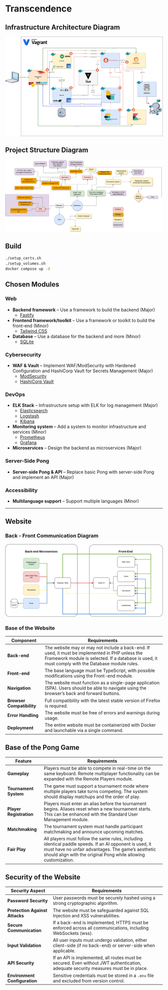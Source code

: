 # Transcendence

## Infrastructure Architecture Diagram

![Architecture-Diagram](Architecture-Diagram.png)

## Project Structure Diagram

![Project Structure](Project.png)

## Build

```bash
./setup_certs.sh
./setup_volumes.sh
docker compose up -d
```

## Chosen Modules

### Web

- **Backend framework** – Use a framework to build the backend (Major)  
  - [Fastify](https://fastify.dev/)
- **Frontend framework/toolkit** – Use a framework or toolkit to build the front-end (Minor)  
  - [Tailwind CSS](https://tailwindcss.com/)
- **Database** – Use a database for the backend and more (Minor)  
  - [SQLite](https://www.sqlite.org/)

### Cybersecurity

- **WAF & Vault** – Implement WAF/ModSecurity with Hardened Configuration and HashiCorp Vault for Secrets Management (Major)  
  - [ModSecurity](https://modsecurity.org/)  
  - [HashiCorp Vault](https://www.vaultproject.io/)

### DevOps

- **ELK Stack** – Infrastructure setup with ELK for log management (Major)  
  - [Elasticsearch](https://www.elastic.co/elasticsearch/)  
  - [Logstash](https://www.elastic.co/logstash/)  
  - [Kibana](https://www.elastic.co/kibana/)
- **Monitoring system** – Add a system to monitor infrastructure and services (Minor)  
  - [Prometheus](https://prometheus.io/)  
  - [Grafana](https://grafana.com/)
- **Microservices** – Design the backend as microservices (Major)

### Server-Side Pong

- **Server-side Pong & API** – Replace basic Pong with server-side Pong and implement an API (Major)

### Accessibility

- **Multilanguage support** – Support multiple languages (Minor)

---

## Website

### Back - Front Communication Diagram

![Back-Front Communication](Back-Front-Communication.png)

### Base of the Website

| Component  | Requirements |
|------------|-------------|
| **Back-end** | The website may or may not include a back-end. If used, it must be implemented in PHP unless the Framework module is selected. If a database is used, it must comply with the Database module rules. |
| **Front-end** | The base language must be TypeScript, with possible modifications using the Front-end module. |
| **Navigation** | The website must function as a single-page application (SPA). Users should be able to navigate using the browser’s back and forward buttons. |
| **Browser Compatibility** | Full compatibility with the latest stable version of Firefox is required. |
| **Error Handling** | The website must be free of errors and warnings during usage. |
| **Deployment** | The entire website must be containerized with Docker and launchable via a single command. |

## Base of the Pong Game

| Feature | Requirements |
|---------|-------------|
| **Gameplay** | Players must be able to compete in real-time on the same keyboard. Remote multiplayer functionality can be expanded with the Remote Players module. |
| **Tournament System** | The game must support a tournament mode where multiple players take turns competing. The system should display matchups and the order of play. |
| **Player Registration** | Players must enter an alias before the tournament begins. Aliases reset when a new tournament starts. This can be enhanced with the Standard User Management module. |
| **Matchmaking** | The tournament system must handle participant matchmaking and announce upcoming matches. |
| **Fair Play** | All players must follow the same rules, including identical paddle speeds. If an AI opponent is used, it must have no unfair advantages. The game’s aesthetic should align with the original Pong while allowing customization. |

## Security of the Website

| Security Aspect | Requirements |
|-----------------|-------------|
| **Password Security** | User passwords must be securely hashed using a strong cryptographic algorithm. |
| **Protection Against Attacks** | The website must be safeguarded against SQL Injection and XSS vulnerabilities. |
| **Secure Communication** | If a back-end is implemented, HTTPS must be enforced across all communications, including WebSockets (wss). |
| **Input Validation** | All user inputs must undergo validation, either client-side (if no back-end) or server-side when applicable. |
| **API Security** | If an API is implemented, all routes must be secured. Even without JWT authentication, adequate security measures must be in place. |
| **Environment Configuration** | Sensitive credentials must be stored in a `.env` file and excluded from version control. |


